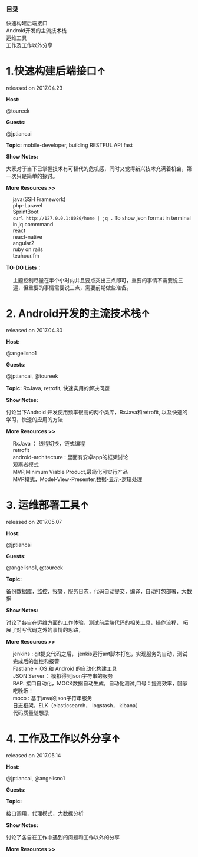 <div id="toc">

### 目录

- [快速构建后端接口](#api)
- [Android开发的主流技术栈](#android)
- [运维工具](#ops)
- [工作及工作以外分享](#job)

<div id="api">

# 1.快速构建后端接口[↑](#toc)

released on 2017.04.23

**Host:**

@toureek

**Guests:**

@jptiancai 

**Topic:**
mobile-developer, building RESTFUL API fast

**Show Notes:**

大家对于当下已掌握技术有可替代的危机感，同时又觉得新兴技术充满着机会，第一次只是简单的探讨。


**More Resources >>**

- [java(SSH Framework)]()
- [php-Laravel]()
- [SprintBoot]()
- `curl http://127.0.0.1:8080/home | jq .`   To show json format in terminal in jq commmand
- react
- react-native
- angular2
- ruby on rails
- teahour.fm

**TO-DO Lists：**

- 主题控制尽量在半个小时内并且要点突出三点即可，重要的事情不需要说三遍，但重要的事情需要说三点，需要前期做些准备。

<div id="android">

# 2. Android开发的主流技术栈[↑](#toc)

released on 2017.04.30

**Host:**

@angelisno1

**Guests:**

@jptiancai, @toureek

**Topic:**
RxJava, retrofit, 快速实用的解决问题

**Show Notes:**

讨论当下Android 开发使用频率很高的两个类库，RxJava和retrofit, 以及快速的学习，快速的应用的方法

**More Resources >>**

- [RxJava](https://github.com/ReactiveX/RxJava) ： 线程切换，链式编程
- [retrofit](https://github.com/square/retrofit)
- [android-architecture](https://github.com/googlesamples/android-architecture) : 里面有安卓app的框架讨论
- 观察者模式
- MVP,Minimum Viable Product,最简化可实行产品
- MVP模式，Model-View-Presenter,数据-显示-逻辑处理


<div id="ops">

# 3. 运维部署工具[↑](#toc)


released on 2017.05.07

**Host:**

@jptiancai

**Guests:**

@angelisno1, @toureek

**Topic:**

备份数据库，监控，报警，服务日志，代码自动提交，编译，自动打包部署，大数据  

**Show Notes:**

讨论了各自在运维方面的工作体验，测试前后端代码的相关工具，操作流程， 拓展了对写代码之外的事情的思路， 

**More Resources >>**

- jenkins : git提交代码之后， jenkis运行ant脚本打包，实现服务的自动，测试完成后的监控和报警
- Fastlane - iOS 和 Android 的自动化构建工具
- [JSON Server](https://github.com/typicode/json-server)： 模拟得到json字符串的服务
- [RAP](https://github.com/thx/RAP): 接口自动化，MOCK数据自动生成，自动化测试,口号：提高效率，回家吃晚饭！
- [moco](https://github.com/dreamhead/moco) : 基于java的json字符串服务
- 日志框架，ELK（elasticsearch， logstash， kibana）
- [代码质量随想录](http://agilemobidev.com/eastarlee/category/code-quality/)

<div id="job">

# 4. 工作及工作以外分享[↑](#toc)


released on 2017.05.14

**Host:**

@jptiancai, @angelisno1

**Guests:**



**Topic:**

接口调用，代理模式，大数据分析

**Show Notes:**

讨论了各自在工作中遇到的问题和工作以外的分享

**More Resources >>**
